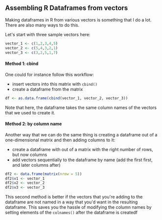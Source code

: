 ##  Assembling R Dataframes from vectors

Making dataframes in R from various vectors is something that I do a lot.   There are also many ways to do this. 

Let's start with three sample vectors here:

```r
vector_1 <- c(1,2,3,4,5)
vector_2 <- c(5,4,3,2,1)
vector_3 <- c(3,2,5,1,7)
```


#### Method 1: cbind

One could for instance follow this workflow:

* insert vectors into this matrix with `cbind()`
* create a dataframe from the matrix

```r
df <- as.data.frame(cbind(vector_1, vector_2, vector_3)) 

```
Note that here, the dataframe takes the same column names of the vectors that we used to create it.

#### Method 2: by column name

Another way that we can do the same thing is creating a dataframe out of a one-dimensional matrix and then adding columns to it:

* create a dataframe with out of a matrix with the right number of rows, but now columns
* add vectors sequentially to the dataframe by name (add the first first, and later columns after)

```r
df2 <- data.frame(matrix(nrow = 5))
df2$v1 <- vector_1
df2$v2 <- vector_2
df2$v3 <- vector_3
```

This second method is better if the vectors that you're adding to the dataframe are not named in a way that you'd want in the resulting dataframe. This saves you the hassle of modifying the column names by setting elements of the `colnames()` after the dataframe is createdf